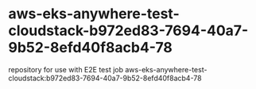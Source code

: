 # aws-eks-anywhere-test-cloudstack-b972ed83-7694-40a7-9b52-8efd40f8acb4-78
repository for use with E2E test job aws-eks-anywhere-test-cloudstack:b972ed83-7694-40a7-9b52-8efd40f8acb4-78
